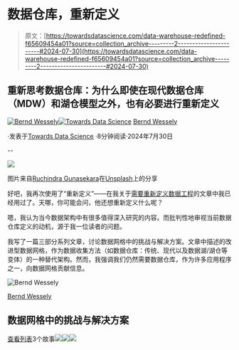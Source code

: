 # 数据仓库，重新定义

> 原文：[https://towardsdatascience.com/data-warehouse-redefined-f65609454a01?source=collection_archive---------2-----------------------#2024-07-30](https://towardsdatascience.com/data-warehouse-redefined-f65609454a01?source=collection_archive---------2-----------------------#2024-07-30)

## 重新思考数据仓库：为什么即使在现代数据仓库（MDW）和湖仓模型之外，也有必要进行重新定义

[](https://medium.com/@bernd.wessely?source=post_page---byline--f65609454a01--------------------------------)[![Bernd Wessely](../Images/e60e01c19412d8af8f8bddf78e561275.png)](https://medium.com/@bernd.wessely?source=post_page---byline--f65609454a01--------------------------------)[](https://towardsdatascience.com/?source=post_page---byline--f65609454a01--------------------------------)[![Towards Data Science](../Images/a6ff2676ffcc0c7aad8aaf1d79379785.png)](https://towardsdatascience.com/?source=post_page---byline--f65609454a01--------------------------------) [Bernd Wessely](https://medium.com/@bernd.wessely?source=post_page---byline--f65609454a01--------------------------------)

·发表于[Towards Data Science](https://towardsdatascience.com/?source=post_page---byline--f65609454a01--------------------------------) ·8分钟阅读·2024年7月30日

--

![](../Images/e84d3da2c5685e2962f0bf9875e4df3e.png)

图片来自[Ruchindra Gunasekara](https://unsplash.com/@ruchindra?utm_source=medium&utm_medium=referral)在[Unsplash](https://unsplash.com/?utm_source=medium&utm_medium=referral)上的分享

好吧，我再次使用了“重新定义”——在我关于[需要重新定义数据工程](https://medium.com/towards-data-science/data-engineering-redefined-643249cbbadd)的文章中我已经用过了。天哪，你可能会问，他还想重新定义什么呢？

嗯，我认为当今数据架构中有很多值得深入研究的内容。而批判性地审视当前数据仓库定义的动机，源于我一位读者的问题。

我写了一篇三部分系列文章，讨论数据网格中的挑战与解决方案。文章中描述的改进型数据网格，作为数据收集方法（如数据仓库：传统、现代以及数据湖/湖仓等变体）的一种替代架构。然而，我强调我们仍然需要数据仓库，作为许多应用程序之一，向数据网格贡献信息。

![Bernd Wessely](../Images/edf7f94f8bdd2f41518ff60cf54aa2de.png)

[Bernd Wessely](https://medium.com/@bernd.wessely?source=post_page-----f65609454a01--------------------------------)

## 数据网格中的挑战与解决方案

[查看列表](https://medium.com/@bernd.wessely/list/challenges-and-solutions-in-data-mesh-82e8aac2d1ef?source=post_page-----f65609454a01--------------------------------)3个故事![](../Images/a73285708ca32b4f604097e4fe2a86e9.png)![](../Images/03ea4255fff81ae667ca1f1b58b17fcb.png)![](../Images/3eed654712ef285b33b5a1ff72bc2b38.png)
